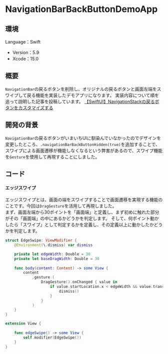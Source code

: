 # NavigationBarBackButtonDemoApp
## 環境
Language：Swift
- Version：5.9
- Xcode：15.0
## 概要
`NavigationBar`の戻るボタンを削除し、オリジナルの戻るボタンと画面左端をスワイプして戻る機能を実装したデモアプリになります。
実装内容について順を追って説明した記事を投稿しています。
[【SwiftUI】NavigationStackの戻るボタンをカスタマイズする](https://qiita.com/kaito-seita/items/5c847be63fd4748b58e3)
## 開発の背景
`NavigationBar`の戻るボタンがいまいちUIに馴染んでいなかったのでデザインを変更したところ、`.navigationBarBackButtonHidden(true)`を追加することで、スワイプによる画面遷移が機能しなくなるという弊害があるので、スワイプ機能を`Gesture`を使用して再現することにしました。
## コード
#### エッジスワイプ
エッジスワイプとは、画面の端をスワイプすることで画面遷移を実現する機能のことです。今回は`DragGesture`を活用して再現しました。    
まず、画面左端から30ポイントを「画面端」と定義し、まず初めに触れた部分がその「画面端」の中にあるかどうかを判定します。
そして、何ポイント動かしたら「スワイプ」として判定するかを定義し、その定義以上に動かしたかどうかを判定します。
```Swift
struct EdgeSwipe: ViewModifier {
    @Environment(\.dismiss) var dismiss

    private let edgeWidth: Double = 30
    private let baseDragWidth: Double = 30
        
    func body(content: Content) -> some View {
        content
            .gesture (
                DragGesture().onChanged { value in
                    if value.startLocation.x < edgeWidth && value.translation.width > baseDragWidth {
                        dismiss()
                    }
                }
            )
    }
}

extension View {
    
    func edgeSwipe() -> some View {
        self.modifier(EdgeSwipe())
    }
}
```
